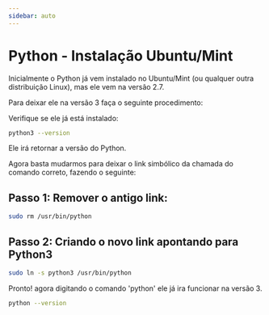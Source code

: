 ```yaml
---
sidebar: auto
---
```

# Python - Instalação Ubuntu/Mint

Inicialmente o Python já vem instalado no Ubuntu/Mint (ou qualquer outra distribuição Linux), mas ele vem na versão 2.7.

Para deixar ele na versão 3 faça o seguinte procedimento:

Verifique se ele já está instalado:

```bash
python3 --version
```

Ele irá retornar a versão do Python.

Agora basta mudarmos para deixar o link simbólico da chamada do comando correto, fazendo o seguinte:

## Passo 1: Remover o antigo link:

```bash
sudo rm /usr/bin/python
```

## Passo 2: Criando o novo link apontando para Python3

```bash
sudo ln -s python3 /usr/bin/python
```

Pronto! agora digitando o comando 'python' ele já ira funcionar na versão 3.

```bash
python --version
```
